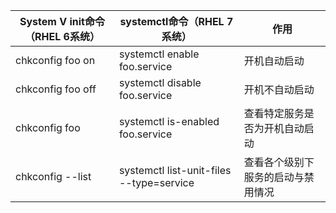 |	System V init命令（RHEL 6系统）	|	systemctl命令（RHEL 7系统）	|	作用	|
|	---	|	---	|	---	|
|	chkconfig foo on	|	systemctl enable foo.service	|	开机自动启动	|
|	chkconfig foo off	|	systemctl disable foo.service	|	开机不自动启动	|
|	chkconfig foo	|	systemctl is-enabled foo.service	|	查看特定服务是否为开机自动启动	|
|	chkconfig --list	|	systemctl list-unit-files --type=service	|	查看各个级别下服务的启动与禁用情况	|
